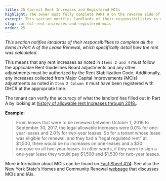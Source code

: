 ```yaml
---
title: 25 Correct Rent Increases and Registered MCIs
highlight: The owner must fully complete PART A on the reverse side of this Form 
excerpt: This section notifies landlords of their responsibilities to complete all
slug: correct-rent-increases-and-registered-mcis
order: 25
---
```


_This section notifies landlords of their responsibilities to complete all the items in Part A of the Lease Renewal, which specifically detail how the rent was calculated._

This means that any rent increases as noted in `Items 2 and 4` must follow the applicable Rent Guidelines Board adjustments and any other adjustments must be authorized by the Rent Stabilization Code. Additionally, any increases collected from Major Capital Improvements (MCIs) adjustments as noted in `Item 2 Column E` must have been registered with DHCR at the appropriate time.

The tenant can verify the accuracy of what the landlord has filled out in Part A by looking at [history of allowable rent Increases through 2018.](http://www1.nyc.gov/assets/rentguidelinesboard/pdf/guidelines/aptorders2018.pdf).

**Example:**
<blockquote style="border-left-style: solid; padding-left: 10px;"> From leases that were to be renewed between October 1, 2016 to September 30, 2017, the legal allowable increases were 0.0% for one-year leases and 2.0% for two-year leases. So for a tenant whose lease was eligible for renewal, and they had a "legal regulated rent” at $1,500, there would be no increases on one-leases and a $30 increase on all two-year leases. In other words, if they were to sign a one-year lease they would pay $1,500 and $1,530 for two-year leases.
</blockquote>

More information about MCIs can be found on [Fact Sheet #24](https://hcr.ny.gov/system/files/documents/2018/09/orafac24.pdf). See also the New York State's Homes and Community Renewal [webpage](https://hcr.ny.gov/apartment-improvements) that discusses MCIs and IAIs. 

